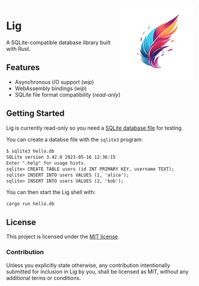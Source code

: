 <img src="lig.png" width="200" align="right" />

# Lig

A SQLite-compatible database library built with Rust.

## Features

* Asynchronous I/O support (_wip_)
* WebAssembly bindings (_wip_)
* SQLite file format compatibility (_read-only_)

## Getting Started

Lig is currently read-only so you need a [SQLite database file](https://www.sqlite.org/fileformat.html) for testing.

You can create a databse file with the `sqlite3` program:

```console
$ sqlite3 hello.db
SQLite version 3.42.0 2023-05-16 12:36:15
Enter ".help" for usage hints.
sqlite> CREATE TABLE users (id INT PRIMARY KEY, username TEXT);
sqlite> INSERT INTO users VALUES (1, 'alice');
sqlite> INSERT INTO users VALUES (2, 'bob');
```

You can then start the Lig shell with:

```bash
cargo run hello.db
```

## License

This project is licensed under the [MIT license].

### Contribution

Unless you explicitly state otherwise, any contribution intentionally submitted
for inclusion in Lig by you, shall be licensed as MIT, without any additional
terms or conditions.

[MIT license]: https://github.com/penberg/lig/blob/main/LICENSE.md
